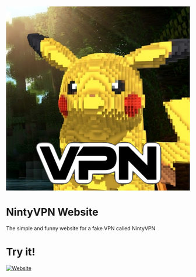 ![NintyVPN Logo](/assets/logo.png)

# NintyVPN Website

The simple and funny website for a fake VPN called NintyVPN

# Try it!

[![Website](https://img.shields.io/website?url=https%3A%2F%2Fnintyvpn.online%2F&style=plastic)](https://nintyvpn.online)
